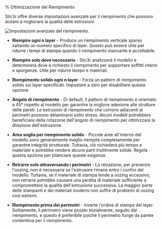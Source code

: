 % Ottimizzazione del Riempimento

Slic3r offre diverse impostazioni avanzate per il riempimento che possono aiutare a migliorare la qualità delle estrusioni.

![Impostazioni avanzate del riempimento.](images/infill_advanced_settings.png "fig:")

-   **Riempire ogni n layer** - Produce un riempimento verticale sparso saltando un numero specifico di layer. Questo può essere utile per ridurre i tempi di stampa quando il riempimento mancante è accettabile.

-   **Riempire solo dove necessario** - Slic3r analizzerà il modello e determinerà dove è richiesto il riempimento per supportare soffitti interni e sporgenze. Utile per ridurre tempo e materiali.

-   **Riempimento solido ogni n layer** - Forza un pattern di riempimento solido sui layer specificati. Impostare a zero per disabilitare questa opzione.

-   **Angolo di riempimento** - Di default, il pattern di riempimento è orientato a 45° rispetto al modello per garantire la migliore adesione alle strutture delle pareti. Le estrusioni di riempimento che corrono adiacenti ai perimetri possono delaminarsi sotto stress. Alcuni modelli potrebbero beneficiare della rotazione dell'angolo di riempimento per ottimizzare la direzione dell'estrusione.

-   **Area soglia per riempimento solido** - Piccole aree all'interno del modello sono generalmente meglio riempite completamente per garantire integrità strutturale. Tuttavia, ciò richiederà più tempo e materiale e potrebbe rendere alcune parti inutilmente solide. Regola questa opzione per bilanciare queste esigenze.

-   **Retrarre solo attraversando i perimetri** - La retrazione, per prevenire l'oozing, non è necessaria se l'estrusore rimane entro i confini del modello. Tuttavia, se il materiale di stampa tende a oozing eccessivo, non retrarre potrebbe causare una perdita di materiale sufficiente a compromettere la qualità dell'estrusione successiva. La maggior parte delle stampanti e dei materiali moderni non soffre di problemi di oozing così estremi.

-   **Riempimento prima dei perimetri** - Inverte l'ordine di stampa del layer. Solitamente, il perimetro viene posato inizialmente, seguito dal riempimento, e questo è preferibile poiché il perimetro funge da parete contenitiva per il riempimento.
